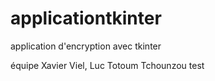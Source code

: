 # applicationtkinter
application d'encryption avec tkinter

équipe Xavier Viel, Luc Totoum Tchounzou
test